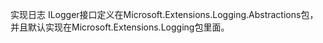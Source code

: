 ﻿实现日志
ILogger接口定义在Microsoft.Extensions.Logging.Abstractions包，并且默认实现在Microsoft.Extensions.Logging包里面。